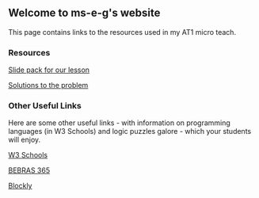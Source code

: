 ## Welcome to ms-e-g's website

This page contains links to the resources used in my AT1 micro teach.
### Resources

[Slide pack for our lesson](https://ms-e-g.github.io/AT1_Microteach_Presentation.pdf)

[Solutions to the problem](https://ms-e-g.github.io/)


### Other Useful Links
Here are some other useful links - with information on programming languages (in W3 Schools) and logic puzzles galore - which your students will enjoy.

[W3 Schools](https://www.w3schools.com/)

[BEBRAS 365](https://digitalcareers.csiro.au/en/Bebras/Bebras-resources/Bebras_365)

[Blockly](https://blockly.games/)



